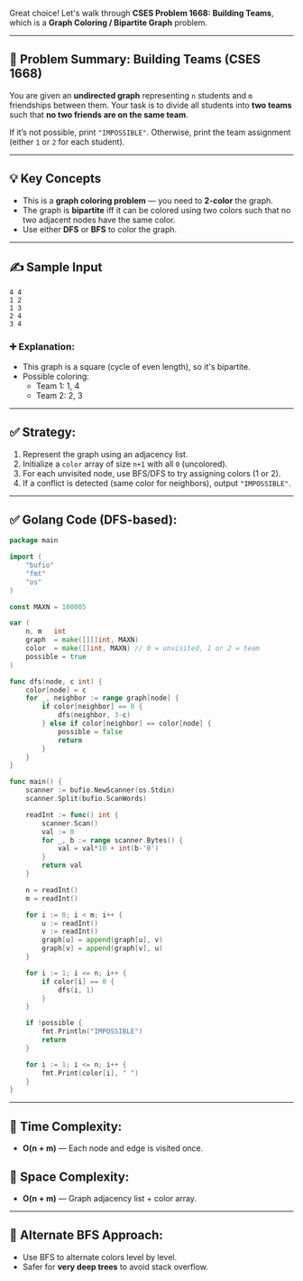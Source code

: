 Great choice! Let's walk through **CSES Problem 1668: Building Teams**, which is a **Graph Coloring / Bipartite Graph** problem.

---

## 🧠 Problem Summary: **Building Teams (CSES 1668)**

You are given an **undirected graph** representing `n` students and `m` friendships between them. Your task is to divide all students into **two teams** such that **no two friends are on the same team**.

If it’s not possible, print `"IMPOSSIBLE"`. Otherwise, print the team assignment (either `1` or `2` for each student).

---

## 💡 Key Concepts

- This is a **graph coloring problem** — you need to **2-color** the graph.
- The graph is **bipartite** iff it can be colored using two colors such that no two adjacent nodes have the same color.
- Use either **DFS** or **BFS** to color the graph.

---

## ✍️ Sample Input
```
4 4
1 2
1 3
2 4
3 4
```

### ➕ Explanation:
- This graph is a square (cycle of even length), so it's bipartite.
- Possible coloring:  
  - Team 1: 1, 4  
  - Team 2: 2, 3

---

## ✅ Strategy:
1. Represent the graph using an adjacency list.
2. Initialize a `color` array of size `n+1` with all `0` (uncolored).
3. For each unvisited node, use BFS/DFS to try assigning colors (1 or 2).
4. If a conflict is detected (same color for neighbors), output `"IMPOSSIBLE"`.

---

## ✅ Golang Code (DFS-based):

```go
package main

import (
	"bufio"
	"fmt"
	"os"
)

const MAXN = 100005

var (
	n, m   int
	graph  = make([][]int, MAXN)
	color  = make([]int, MAXN) // 0 = unvisited, 1 or 2 = team
	possible = true
)

func dfs(node, c int) {
	color[node] = c
	for _, neighbor := range graph[node] {
		if color[neighbor] == 0 {
			dfs(neighbor, 3-c)
		} else if color[neighbor] == color[node] {
			possible = false
			return
		}
	}
}

func main() {
	scanner := bufio.NewScanner(os.Stdin)
	scanner.Split(bufio.ScanWords)

	readInt := func() int {
		scanner.Scan()
		val := 0
		for _, b := range scanner.Bytes() {
			val = val*10 + int(b-'0')
		}
		return val
	}

	n = readInt()
	m = readInt()

	for i := 0; i < m; i++ {
		u := readInt()
		v := readInt()
		graph[u] = append(graph[u], v)
		graph[v] = append(graph[v], u)
	}

	for i := 1; i <= n; i++ {
		if color[i] == 0 {
			dfs(i, 1)
		}
	}

	if !possible {
		fmt.Println("IMPOSSIBLE")
		return
	}

	for i := 1; i <= n; i++ {
		fmt.Print(color[i], " ")
	}
}
```

---

## 🧠 Time Complexity:
- **O(n + m)** — Each node and edge is visited once.

## 💾 Space Complexity:
- **O(n + m)** — Graph adjacency list + color array.

---

## 🔄 Alternate BFS Approach:
- Use BFS to alternate colors level by level.
- Safer for **very deep trees** to avoid stack overflow.
